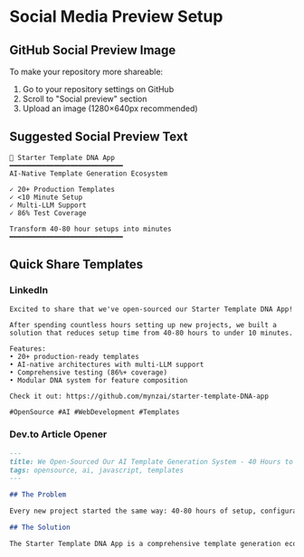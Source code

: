 # Social Media Preview Setup

## GitHub Social Preview Image

To make your repository more shareable:

1. Go to your repository settings on GitHub
2. Scroll to "Social preview" section
3. Upload an image (1280×640px recommended)

## Suggested Social Preview Text

```
🚀 Starter Template DNA App
━━━━━━━━━━━━━━━━━━━━━━━━━━━━
AI-Native Template Generation Ecosystem

✓ 20+ Production Templates
✓ <10 Minute Setup  
✓ Multi-LLM Support
✓ 86% Test Coverage

Transform 40-80 hour setups into minutes
━━━━━━━━━━━━━━━━━━━━━━━━━━━━
```

## Quick Share Templates

### LinkedIn
```
Excited to share that we've open-sourced our Starter Template DNA App! 

After spending countless hours setting up new projects, we built a solution that reduces setup time from 40-80 hours to under 10 minutes.

Features:
• 20+ production-ready templates
• AI-native architectures with multi-LLM support  
• Comprehensive testing (86%+ coverage)
• Modular DNA system for feature composition

Check it out: https://github.com/mynzai/starter-template-DNA-app

#OpenSource #AI #WebDevelopment #Templates
```

### Dev.to Article Opener
```markdown
---
title: We Open-Sourced Our AI Template Generation System - 40 Hours to 10 Minutes
tags: opensource, ai, javascript, templates
---

## The Problem

Every new project started the same way: 40-80 hours of setup, configuration, and boilerplate. We built a solution.

## The Solution

The Starter Template DNA App is a comprehensive template generation ecosystem that...
```